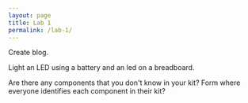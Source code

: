 ```yaml
---
layout: page
title: Lab 1
permalink: /lab-1/
---
```


Create blog.

Light an LED using a battery and an led on a breadboard.

Are there any components that you don't know in your kit? Form where everyone identifies each component in their kit?
